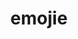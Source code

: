 ---
pid: LLP147
title: emojie
location_transcription: North philly
zipcode: '19124'
outside_phl: 
neighborhood: Juniata,Frankford,Feltonville
age: '13'
age_range: 13-19
instagram: 
image_file_name: LLP_147.jpg
proposal_transcription: unhappy emojie
topic: Unknown
topic_summary: '0'
type: Other No Form
keywords_other: 
credit: Eddy bonifacic
image_labels: 
twitter: 
facebook: 
permalink: "/monuments/llp147/"
layout: item-page
---